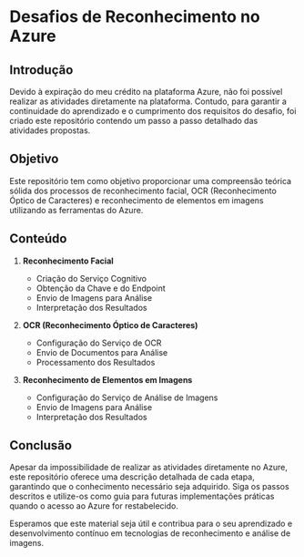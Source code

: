 # Desafios de Reconhecimento no Azure

## Introdução

Devido à expiração do meu crédito na plataforma Azure, não foi possível realizar as atividades diretamente na plataforma. Contudo, para garantir a continuidade do aprendizado e o cumprimento dos requisitos do desafio, foi criado este repositório contendo um passo a passo detalhado das atividades propostas.

## Objetivo

Este repositório tem como objetivo proporcionar uma compreensão teórica sólida dos processos de reconhecimento facial, OCR (Reconhecimento Óptico de Caracteres) e reconhecimento de elementos em imagens utilizando as ferramentas do Azure.

## Conteúdo

1. **Reconhecimento Facial**
   - Criação do Serviço Cognitivo
   - Obtenção da Chave e do Endpoint
   - Envio de Imagens para Análise
   - Interpretação dos Resultados

2. **OCR (Reconhecimento Óptico de Caracteres)**
   - Configuração do Serviço de OCR
   - Envio de Documentos para Análise
   - Processamento dos Resultados

3. **Reconhecimento de Elementos em Imagens**
   - Configuração do Serviço de Análise de Imagens
   - Envio de Imagens para Análise
   - Interpretação dos Resultados

## Conclusão

Apesar da impossibilidade de realizar as atividades diretamente no Azure, este repositório oferece uma descrição detalhada de cada etapa, garantindo que o conhecimento necessário seja adquirido. Siga os passos descritos e utilize-os como guia para futuras implementações práticas quando o acesso ao Azure for restabelecido.

Esperamos que este material seja útil e contribua para o seu aprendizado e desenvolvimento contínuo em tecnologias de reconhecimento e análise de imagens.
 
